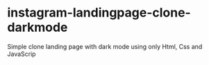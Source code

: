 # instagram-landingpage-clone-darkmode

Simple clone landing page with dark mode using only Html, Css and JavaScrip
